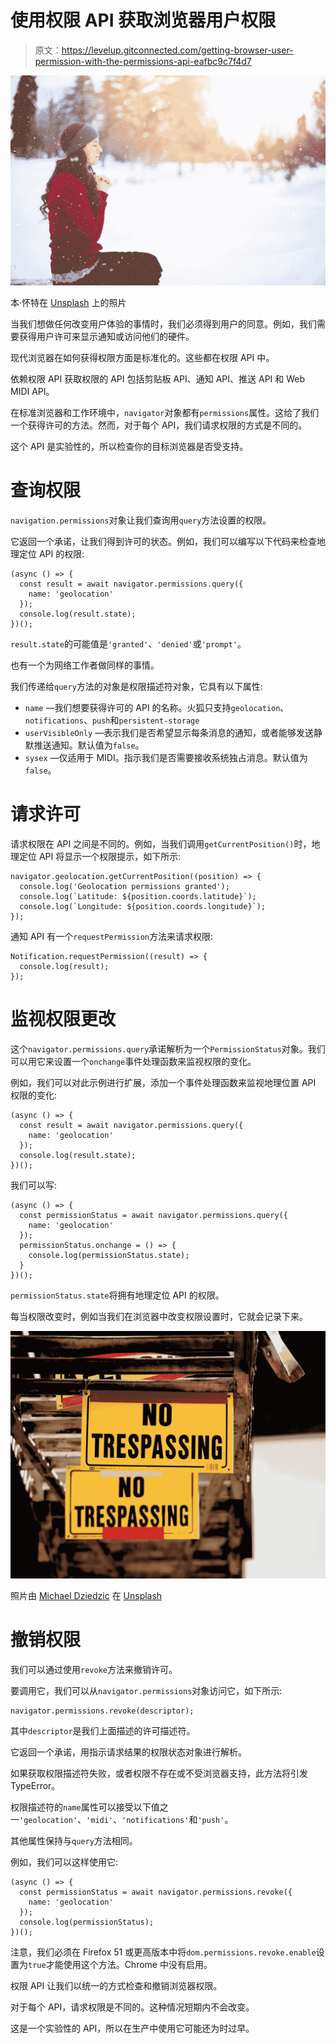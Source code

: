 # 使用权限 API 获取浏览器用户权限

> 原文：<https://levelup.gitconnected.com/getting-browser-user-permission-with-the-permissions-api-eafbc9c7f4d7>

![](img/e558a7953ab912474856fe69c6ab09d6.png)

本·怀特在 [Unsplash](https://unsplash.com?utm_source=medium&utm_medium=referral) 上的照片

当我们想做任何改变用户体验的事情时，我们必须得到用户的同意。例如，我们需要获得用户许可来显示通知或访问他们的硬件。

现代浏览器在如何获得权限方面是标准化的。这些都在权限 API 中。

依赖权限 API 获取权限的 API 包括剪贴板 API、通知 API、推送 API 和 Web MIDI API。

在标准浏览器和工作环境中，`navigator`对象都有`permissions`属性。这给了我们一个获得许可的方法。然而，对于每个 API，我们请求权限的方式是不同的。

这个 API 是实验性的，所以检查你的目标浏览器是否受支持。

# 查询权限

`navigation.permissions`对象让我们查询用`query`方法设置的权限。

它返回一个承诺，让我们得到许可的状态。例如，我们可以编写以下代码来检查地理定位 API 的权限:

```
(async () => {
  const result = await navigator.permissions.query({
    name: 'geolocation'
  });
  console.log(result.state);
})();
```

`result.state`的可能值是`'granted'`、`'denied'`或`'prompt'`。

也有一个为网络工作者做同样的事情。

我们传递给`query`方法的对象是权限描述符对象，它具有以下属性:

*   `name` —我们想要获得许可的 API 的名称。火狐只支持`geolocation`、`notifications`、`push`和`persistent-storage`
*   `userVisibleOnly` —表示我们是否希望显示每条消息的通知，或者能够发送静默推送通知。默认值为`false`。
*   `sysex` —仅适用于 MIDI。指示我们是否需要接收系统独占消息。默认值为`false`。

# 请求许可

请求权限在 API 之间是不同的。例如，当我们调用`getCurrentPosition()`时，地理定位 API 将显示一个权限提示，如下所示:

```
navigator.geolocation.getCurrentPosition((position) => {
  console.log('Geolocation permissions granted');
  console.log(`Latitude: ${position.coords.latitude}`);  
  console.log(`Longitude: ${position.coords.longitude}`);
});
```

通知 API 有一个`requestPermission`方法来请求权限:

```
Notification.requestPermission((result) => {
  console.log(result);
});
```

# 监视权限更改

这个`navigator.permissions.query`承诺解析为一个`PermissionStatus`对象。我们可以用它来设置一个`onchange`事件处理函数来监视权限的变化。

例如，我们可以对此示例进行扩展，添加一个事件处理函数来监视地理位置 API 权限的变化:

```
(async () => {
  const result = await navigator.permissions.query({
    name: 'geolocation'
  });
  console.log(result.state);
})();
```

我们可以写:

```
(async () => {
  const permissionStatus = await navigator.permissions.query({
    name: 'geolocation'
  });
  permissionStatus.onchange = () => {
    console.log(permissionStatus.state);
  }
})();
```

`permissionStatus.state`将拥有地理定位 API 的权限。

每当权限改变时，例如当我们在浏览器中改变权限设置时，它就会记录下来。

![](img/9ff4c928c7ff7ff776934f1ba0d32d07.png)

照片由 [Michael Dziedzic](https://unsplash.com/@lazycreekimages?utm_source=medium&utm_medium=referral) 在 [Unsplash](https://unsplash.com?utm_source=medium&utm_medium=referral)

# 撤销权限

我们可以通过使用`revoke`方法来撤销许可。

要调用它，我们可以从`navigator.permissions`对象访问它，如下所示:

```
navigator.permissions.revoke(descriptor);
```

其中`descriptor`是我们上面描述的许可描述符。

它返回一个承诺，用指示请求结果的权限状态对象进行解析。

如果获取权限描述符失败，或者权限不存在或不受浏览器支持，此方法将引发 TypeError。

权限描述符的`name`属性可以接受以下值之一`'geolocation'`、`'midi'`、`'notifications'`和`'push'`。

其他属性保持与`query`方法相同。

例如，我们可以这样使用它:

```
(async () => {
  const permissionStatus = await navigator.permissions.revoke({
    name: 'geolocation'
  });
  console.log(permissionStatus);
})();
```

注意，我们必须在 Firefox 51 或更高版本中将`dom.permissions.revoke.enable`设置为`true`才能使用这个方法。Chrome 中没有启用。

权限 API 让我们以统一的方式检查和撤销浏览器权限。

对于每个 API，请求权限是不同的。这种情况短期内不会改变。

这是一个实验性的 API，所以在生产中使用它可能还为时过早。
